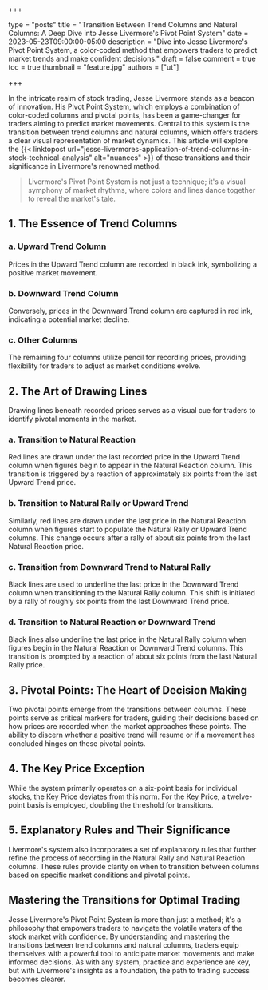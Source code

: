 +++

type = "posts"
title = "Transition Between Trend Columns and Natural Columns: A Deep Dive into Jesse Livermore's Pivot Point System"
date = 2023-05-23T09:00:00-05:00
description = "Dive into Jesse Livermore's Pivot Point System, a color-coded method that empowers traders to predict market trends and make confident decisions."
draft = false
comment = true
toc = true
thumbnail = "feature.jpg"
authors = ["ut"]

+++

In the intricate realm of stock trading, Jesse Livermore stands as a beacon of innovation. His Pivot Point System, which employs a combination of color-coded columns and pivotal points, has been a game-changer for traders aiming to predict market movements. Central to this system is the transition between trend columns and natural columns, which offers traders a clear visual representation of market dynamics. This article will explore the {{< linktopost url="jesse-livermores-application-of-trend-columns-in-stock-technical-analysis" alt="nuances" >}} of these transitions and their significance in Livermore's renowned method.

> Livermore's Pivot Point System is not just a technique; it's a visual symphony of market rhythms, where colors and lines dance together to reveal the market's tale.

## 1. The Essence of Trend Columns
### a. Upward Trend Column
Prices in the Upward Trend column are recorded in black ink, symbolizing a positive market movement.
### b. Downward Trend Column
Conversely, prices in the Downward Trend column are captured in red ink, indicating a potential market decline.
### c. Other Columns
The remaining four columns utilize pencil for recording prices, providing flexibility for traders to adjust as market conditions evolve.

## 2. The Art of Drawing Lines
Drawing lines beneath recorded prices serves as a visual cue for traders to identify pivotal moments in the market.
### a. Transition to Natural Reaction
Red lines are drawn under the last recorded price in the Upward Trend column when figures begin to appear in the Natural Reaction column. This transition is triggered by a reaction of approximately six points from the last Upward Trend price.
### b. Transition to Natural Rally or Upward Trend
Similarly, red lines are drawn under the last price in the Natural Reaction column when figures start to populate the Natural Rally or Upward Trend columns. This change occurs after a rally of about six points from the last Natural Reaction price.
### c. Transition from Downward Trend to Natural Rally
Black lines are used to underline the last price in the Downward Trend column when transitioning to the Natural Rally column. This shift is initiated by a rally of roughly six points from the last Downward Trend price.
### d. Transition to Natural Reaction or Downward Trend
Black lines also underline the last price in the Natural Rally column when figures begin in the Natural Reaction or Downward Trend columns. This transition is prompted by a reaction of about six points from the last Natural Rally price.

## 3. Pivotal Points: The Heart of Decision Making
Two pivotal points emerge from the transitions between columns. These points serve as critical markers for traders, guiding their decisions based on how prices are recorded when the market approaches these points. The ability to discern whether a positive trend will resume or if a movement has concluded hinges on these pivotal points.

## 4. The Key Price Exception
While the system primarily operates on a six-point basis for individual stocks, the Key Price deviates from this norm. For the Key Price, a twelve-point basis is employed, doubling the threshold for transitions.

## 5. Explanatory Rules and Their Significance
Livermore's system also incorporates a set of explanatory rules that further refine the process of recording in the Natural Rally and Natural Reaction columns. These rules provide clarity on when to transition between columns based on specific market conditions and pivotal points.

## Mastering the Transitions for Optimal Trading
Jesse Livermore's Pivot Point System is more than just a method; it's a philosophy that empowers traders to navigate the volatile waters of the stock market with confidence. By understanding and mastering the transitions between trend columns and natural columns, traders equip themselves with a powerful tool to anticipate market movements and make informed decisions. As with any system, practice and experience are key, but with Livermore's insights as a foundation, the path to trading success becomes clearer.
